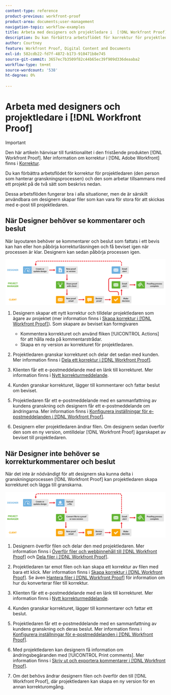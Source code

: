```yaml
---
content-type: reference
product-previous: workfront-proof
product-area: documents;user-management
navigation-topic: workflow-examples
title: Arbeta med designers och projektledare i  [!DNL Workfront Proof]
description: Du kan förbättra arbetsflödet för korrektur för projektledaren (den person som hanterar granskningsprocessen) och den som arbetar tillsammans med ett projekt på de två sätt som beskrivs nedan.
author: Courtney
feature: Workfront Proof, Digital Content and Documents
exl-id: 582cdb22-fd7f-4872-b173-910471b8e745
source-git-commit: 3657ec7b3509f82c44b65ec39f909d336deaaba2
workflow-type: tm+mt
source-wordcount: '538'
ht-degree: 0%

---
```


# Arbeta med designers och projektledare i [!DNL Workfront Proof]

>[!IMPORTANT]
>
>Den här artikeln hänvisar till funktionalitet i den fristående produkten [!DNL Workfront Proof]. Mer information om korrektur i [!DNL Adobe Workfront] finns i [Korrektur](../../../review-and-approve-work/proofing/proofing.md).

Du kan förbättra arbetsflödet för korrektur för projektledaren (den person som hanterar granskningsprocessen) och den som arbetar tillsammans med ett projekt på de två sätt som beskrivs nedan.

Dessa arbetsflöden fungerar bra i alla situationer, men de är särskilt användbara om designern skapar filer som kan vara för stora för att skickas med e-post till projektledaren.

## När Designer behöver se kommentarer och beslut

När layoutaren behöver se kommentarer och beslut som fattats i ett bevis kan han eller hon påbörja korrekturläsningen och få beviset igen när processen är klar. Designern kan sedan påbörja processen igen.

![designers_managers_-_option_A.png](assets/designers_managers_-_option_A.png)

1. Designern skapar ett nytt korrektur och tilldelar projektledaren som ägare av projektet (mer information finns i [Skapa korrektur i [!DNL Workfront Proof]](../../../workfront-proof/wp-work-proofsfiles/create-proofs-and-files/generate-proofs.md)). Som skapare av beviset kan formgivaren

   * Kommentera korrekturet och använd fliken [!UICONTROL Actions] för att hålla reda på kommentarstrådar.
   * Skapa en ny version av korrekturet för projektledaren.

1. Projektledaren granskar korrekturet och delar det sedan med kunden. Mer information finns i [Dela ett korrektur i [!DNL Workfront Proof]](../../../workfront-proof/wp-work-proofsfiles/share-proofs-and-files/share-proof.md).
1. Klienten får ett e-postmeddelande med en länk till korrekturet. Mer information finns i [Nytt korrekturmeddelande](../../../workfront-proof/wp-emailsntfctns/proof-notifications-and-reminders/new-proof-email.md).
1. Kunden granskar korrekturet, lägger till kommentarer och fattar beslut om beviset.
1. Projektledaren får ett e-postmeddelande med en sammanfattning av kundens granskning och designern får ett e-postmeddelande om ändringarna. Mer information finns i [Konfigurera inställningar för e-postmeddelanden i [!DNL Workfront Proof]](../../../workfront-proof/wp-emailsntfctns/email-alerts/config-email-notification-settings-wp.md).
1. Designern eller projektledaren ändrar filen. Om designern sedan överför den som en ny version, omtilldelar [!DNL Workfront Proof] ägarskapet av beviset till projektledaren.

## När Designer inte behöver se korrekturkommentarer och beslut

När det inte är nödvändigt för att designern ska kunna delta i granskningsprocessen [!DNL Workfront Proof] kan projektledaren skapa korrekturet och lägga till granskarna.

![designers_managers_-_option_B.png](assets/designers_managers_-_option_B.png)


1. Designern överför filen och delar den med projektledaren. Mer information finns i [Överför filer och webbinnehåll till [!DNL Workfront Proof]](../../../workfront-proof/wp-work-proofsfiles/create-proofs-and-files/upload-files-web-content.md) och [Dela filer i [!DNL Workfront Proof]](../../../workfront-proof/wp-work-proofsfiles/share-proofs-and-files/share-files.md).

1. Projektledaren tar emot filen och kan skapa ett korrektur av filen med bara ett klick. Mer information finns i [Skapa korrektur i [!DNL Workfront Proof]](../../../workfront-proof/wp-work-proofsfiles/create-proofs-and-files/generate-proofs.md). Se även [Hantera filer i [!DNL Workfront Proof]](../../../workfront-proof/wp-work-proofsfiles/manage-your-work/manage-files.md) för information om hur du konverterar filer till korrektur.

1. Klienten får ett e-postmeddelande med en länk till korrekturet. Mer information finns i [Nytt korrekturmeddelande](../../../workfront-proof/wp-emailsntfctns/proof-notifications-and-reminders/new-proof-email.md).
1. Kunden granskar korrekturet, lägger till kommentarer och fattar ett beslut.
1. Projektledaren får ett e-postmeddelande med en sammanfattning av kundens granskning och deras beslut. Mer information finns i [Konfigurera inställningar för e-postmeddelanden i [!DNL Workfront Proof]](../../../workfront-proof/wp-emailsntfctns/email-alerts/config-email-notification-settings-wp.md).
1. Med projektledaren kan designern få information om ändringsbegäranden med [!UICONTROL Print comments]. Mer information finns i [Skriv ut och exportera kommentarer i [!DNL Workfront Proof]](../../../workfront-proof/wp-work-proofsfiles/organize-your-work/print-and-export-comments.md).
1. Om det behövs ändrar designern filen och överför den till [!DNL Workfront Proof], där projektledaren kan skapa en ny version för en annan korrekturomgång.


